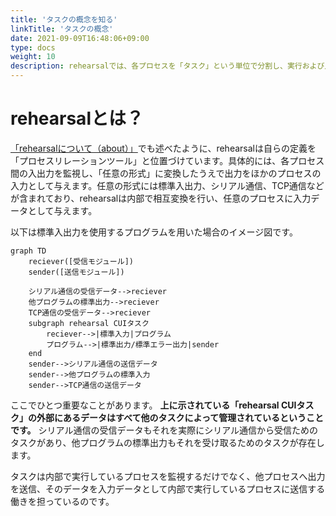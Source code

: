 ```yaml
---
title: 'タスクの概念を知る'
linkTitle: 'タスクの概念'
date: 2021-09-09T16:48:06+09:00
type: docs
weight: 10
description: rehearsalでは、各プロセスを「タスク」という単位で分割し、実行および入出力の監視を行っています。この章ではrehearsal内部におけるタスクの管理、監視、実行のプロセスを紹介します。
---
```


# rehearsalとは？

[「rehearsalについて（about）」](/about/#rehearsal-%E3%81%AB%E3%81%A4%E3%81%84%E3%81%A6)でも述べたように、rehearsalは自らの定義を「プロセスリレーションツール」と位置づけています。具体的には、各プロセス間の入出力を監視し、「任意の形式」に変換したうえで出力をほかのプロセスの入力として与えます。任意の形式には標準入出力、シリアル通信、TCP通信などが含まれており、rehearsalは内部で相互変換を行い、任意のプロセスに入力データとして与えます。

以下は標準入出力を使用するプログラムを用いた場合のイメージ図です。
```mermaid
graph TD
    reciever([受信モジュール])
    sender([送信モジュール])

    シリアル通信の受信データ-->reciever
    他プログラムの標準出力-->reciever
    TCP通信の受信データ-->reciever
    subgraph rehearsal CUIタスク
        reciever-->|標準入力|プログラム
        プログラム-->|標準出力/標準エラー出力|sender
    end
    sender-->シリアル通信の送信データ
    sender-->他プログラムの標準入力
    sender-->TCP通信の送信データ
```
ここでひとつ重要なことがあります。 **上に示されている「rehearsal CUIタスク」の外部にあるデータはすべて他のタスクによって管理されているということです。** シリアル通信の受信データもそれを実際にシリアル通信から受信ためのタスクがあり、他プログラムの標準出力もそれを受け取るためのタスクが存在します。

タスクは内部で実行しているプロセスを監視するだけでなく、他プロセスへ出力を送信、そのデータを入力データとして内部で実行しているプロセスに送信する働きを担っているのです。
